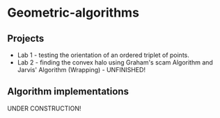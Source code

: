 # Geometric-algorithms
## Projects
* Lab 1 - testing the orientation of an ordered triplet
of points.
* Lab 2 - finding the convex halo using Graham's scam
Algorithm and Jarvis' Algorithm (Wrapping) - UNFINISHED!

## Algorithm implementations
UNDER CONSTRUCTION!
